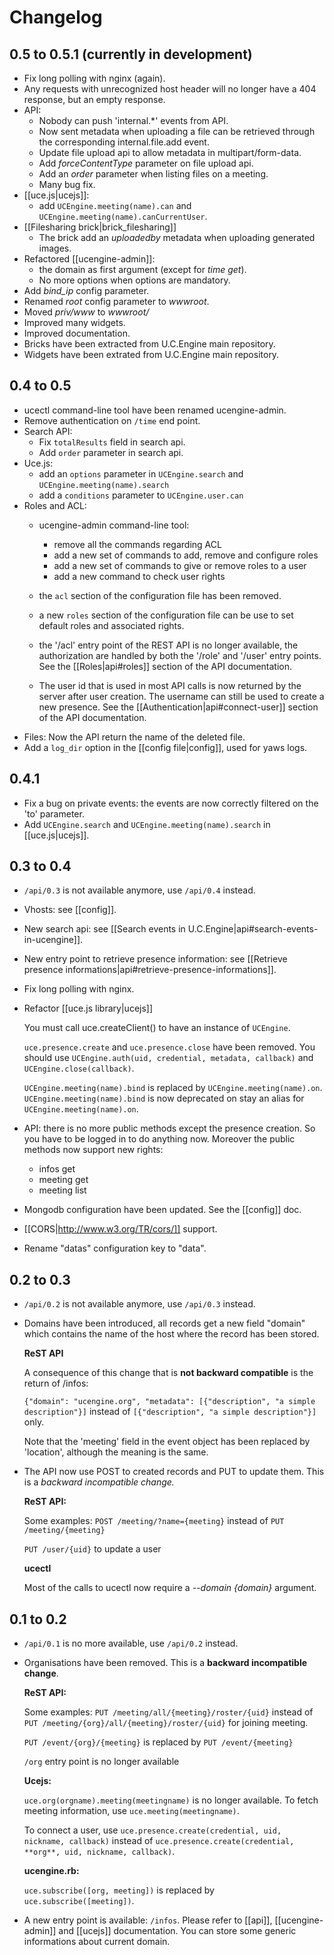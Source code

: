 # Changelog

## 0.5 to 0.5.1 (currently in development)

* Fix long polling with nginx (again).
* Any requests with unrecognized host header will no longer have a 404 response, but an empty response.
* API:
  * Nobody can push 'internal.*' events from API.
  * Now sent metadata when uploading a file can be retrieved through the corresponding internal.file.add event.
  * Update file upload api to allow metadata in multipart/form-data.
  * Add *forceContentType* parameter on file upload api.
  * Add an *order* parameter when listing files on a meeting.
  * Many bug fix.
* [[uce.js|ucejs]]:
  * add `UCEngine.meeting(name).can` and `UCEngine.meeting(name).canCurrentUser`.
* [[Filesharing brick|brick_filesharing]]
  * The brick add an *uploadedby* metadata when uploading generated images.
* Refactored [[ucengine-admin]]:
  * the domain as first argument (except for *time get*).
  * No more options when options are mandatory.
* Add *bind_ip* config parameter.
* Renamed *root* config parameter to *wwwroot*.
* Moved *priv/www* to *wwwroot/*
* Improved many widgets.
* Improved documentation.
* Bricks have been extracted from U.C.Engine main repository.
* Widgets have been extrated from U.C.Engine main repository.

## 0.4 to 0.5

* ucectl command-line tool have been renamed ucengine-admin.
* Remove authentication on `/time` end point.
* Search API:
  * Fix `totalResults` field in search api.
  * Add `order` parameter in search api.
* Uce.js:
  * add an `options` parameter in `UCEngine.search` and `UCEngine.meeting(name).search`
  * add a `conditions` parameter to `UCEngine.user.can`
* Roles and ACL:
  * ucengine-admin command-line tool:
    - remove all the commands regarding ACL
    - add a new set of commands to add, remove and configure roles
    - add a new set of commands to give or remove roles to a user
    - add a new command to check user rights
  * the `acl` section of the configuration file has been removed.
  * a new `roles` section of the configuration file can be use to set default roles and associated rights.
  * the '/acl' entry point of the REST API is no longer available, the
    authorization are handled by both the '/role' and '/user' entry
    points. See the [[Roles|api#roles]] section
    of the API documentation.

  * The user id that is used in most API calls is now returned by the
    server after user creation. The username can still be used to create
    a new presence. See the [[Authentication|api#connect-user]] section
    of the API documentation.
* Files:
    Now the API return the name of the deleted file.
* Add a `log_dir` option in the [[config file|config]], used for yaws logs.

## 0.4.1

* Fix a bug on private events: the events are now correctly filtered on the 'to' parameter.
* Add `UCEngine.search` and `UCEngine.meeting(name).search` in [[uce.js|ucejs]].

## 0.3 to 0.4

* `/api/0.3` is not available anymore, use `/api/0.4` instead.
* Vhosts: see [[config]].
* New search api: see [[Search events in U.C.Engine|api#search-events-in-ucengine]].
* New entry point to retrieve presence information: see [[Retrieve presence informations|api#retrieve-presence-informations]].
* Fix long polling with nginx.
* Refactor [[uce.js library|ucejs]]

  You must call uce.createClient() to have an instance of `UCEngine`.

  `uce.presence.create` and `uce.presence.close` have been removed. You should use `UCEngine.auth(uid, credential, metadata, callback)` and `UCEngine.close(callback)`.

  `UCEngine.meeting(name).bind` is replaced by `UCEngine.meeting(name).on`. `UCEngine.meeting(name).bind` is now deprecated on stay an alias for `UCEngine.meeting(name).on`.

* API: there is no more public methods except the presence creation.
  So you have to be logged in to do anything now. Moreover the public methods now support new rights:

  - infos get
  - meeting get
  - meeting list

* Mongodb configuration have been updated. See the [[config]] doc.
* [[CORS|http://www.w3.org/TR/cors/]] support.
* Rename "datas" configuration key to "data".

## 0.2 to 0.3

* `/api/0.2` is not available anymore, use `/api/0.3` instead.

* Domains have been introduced, all records get a new field "domain" which contains the name of the host where the record has been stored.

  **ReST API**

  A consequence of this change that is **not backward compatible** is the return of /infos:

  `{"domain": "ucengine.org", "metadata": [{"description", "a simple description"}]` instead of `[{"description", "a simple description"}]` only.

  Note that the 'meeting' field in the event object has been replaced by 'location', although the meaning is the same.

* The API now use POST to created records and PUT to update them. This is a **backward incompatible change*.*

  **ReST API:**

  Some examples:
  `POST /meeting/?name={meeting}` instead of `PUT /meeting/{meeting}`

  `PUT /user/{uid}` to update a user

  **ucectl**

  Most of the calls to ucectl now require a *--domain {domain}* argument.

## 0.1 to 0.2

* `/api/0.1` is no more available, use `/api/0.2` instead.

* Organisations have been removed. This is a **backward incompatible change**.

  **ReST API:**

  Some examples:
  `PUT /meeting/all/{meeting}/roster/{uid}` instead of `PUT /meeting/{org}/all/{meeting}/roster/{uid}` for joining meeting.

  `PUT /event/{org}/{meeting}` is replaced by `PUT /event/{meeting}`

  `/org` entry point is no longer available

  **Ucejs:**

  `uce.org(orgname).meeting(meetingname)` is no longer available. To fetch meeting information, use `uce.meeting(meetingname)`.

  To connect a user, use `uce.presence.create(credential, uid, nickname, callback)` instead of `uce.presence.create(credential, **org**, uid, nickname, callback)`.

  **ucengine.rb:**

  `uce.subscribe([org, meeting])` is replaced by `uce.subscribe([meeting])`.


* A new entry point is available: `/infos`. Please refer to [[api]], [[ucengine-admin]] and [[ucejs]] documentation. You can store some generic informations about current domain.
